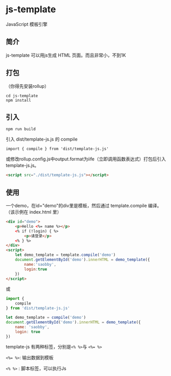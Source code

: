 # js-template
JavaScript 模板引擎

## 简介

js-template 可以用js生成 HTML 页面。而且非常小，不到1K

## 打包

（你得先安装rollup）

```
cd js-template
npm install
```

## 引入

```
npm run build
```

引入 dist/template-js.js 的 compile

```
import { compile } from 'dist/template-js.js'
```

或修改rollup.config.js中output.format为iife（立即调用函数表达式）打包后引入template-js.js。
```html
<script src="./dist/template-js.js"></script>
```

## 使用

一个demo，在id="demo"的div里是模板，然后通过 template.compile 编译。（该示例在 index.html 里）
```html
<div id="demo">
    <p>Hello <%= name %></p>
    <% if (!login) { %>
        <p>请登录</p>    
    <% } %>
</div>
<script>
    let demo_template = template.compile('demo')
    document.getElementById('demo').innerHTML = demo_template({
        name:'saobby',
        login:true
    })
</script>
```
或
```js
import {
	compile
} from 'dist/template-js.js'

let demo_template = compile('demo')
document.getElementById('demo').innerHTML = demo_template({
    name: 'saobby',
    login: true
})
```

template-js 有两种标签，分别是`<% %>`与 `<%= %>`

`<%= %>`: 输出数据到模板

`<% %>` : 脚本标签，可以执行Js

